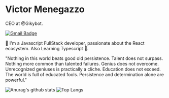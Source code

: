# Victor Menegazzo

CEO at @Gikybot.

[![Gmail Badge](https://img.shields.io/badge/-comercial.victormenegazzo@gmail.com-6633cc?style=flat-square&logo=Gmail&logoColor=white&link=mailto:comercial.victormenegazzo@gmail.com)](mailto:comercial.victormenegazzo@gmail.com)

🚀 I'm a Javascript FullStack developer, passionate about the React ecosystem. Also Learning Typescript 💙.


"Nothing in this world beats good old persistence. Talent does not surpass. Nothing more common than talented failures. Genius does not overcome. Unrecognized geniuses is practically a cliche. Education does not exceed. The world is full of educated fools. Persistence and determination alone are powerful."

![Anurag's github stats](https://github-readme-stats.vercel.app/api?username=VictorMenegazzo)
![Top Langs](https://github-readme-stats.vercel.app/api/top-langs/?username=VictorMenegazzo&layout=compact)
